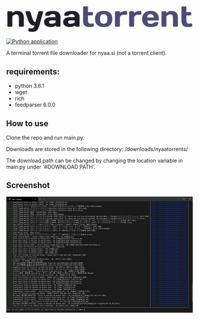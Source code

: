![](https://github.com/oatandjam/nyaatorrent/blob/master/media/img/logo.png)

[![Python application](https://github.com/oatandjam/nyaatorrent/actions/workflows/python-app.yml/badge.svg)](https://github.com/oatandjam/nyaatorrent/actions/workflows/python-app.yml)

A terminal torrent file downloader for nyaa.si (not a torrent client).

requirements:
-----
* python 3.6.1 
* wget
* rich
* feedparser 6.0.0

How to use
-----
Clone the repo and run main.py.

Downloads are stored in the following directory: /downloads/nyaatorrents/

The download path can be changed by changing the location variable in main.py under '#DOWNLOAD PATH'.

Screenshot
-----
![](https://github.com/oatandjam/nyaatorrent/blob/master/media/img/WindowsTerminal_P0r0fOznjs.png)
